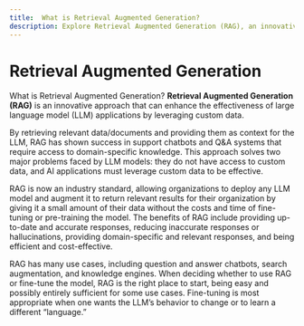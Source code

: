```yaml
---
title:  What is Retrieval Augmented Generation?
description: Explore Retrieval Augmented Generation (RAG), an innovative approach enhancing the effectiveness of large language model (LLM) applications by leveraging custom data. Understand how RAG retrieves relevant data/documents, providing them as context for LLMs, particularly beneficial for support chatbots and Q&A systems requiring access to domain-specific knowledge. Learn how RAG addresses major challenges faced by LLM models, offering organizations an industry-standard solution to deploy any LLM model and augment it for relevant results without the costs and time of fine-tuning or pre-training. Discover the benefits of RAG, including up-to-date and accurate responses, reduced inaccuracies, domain-specific relevance, and efficiency. Explore various use cases for RAG, such as question and answer chatbots, search augmentation, and knowledge engines, and understand when to choose RAG over fine-tuning for specific applications.
---
```


# Retrieval Augmented Generation

What is Retrieval Augmented Generation? **Retrieval Augmented Generation (RAG)** is an innovative approach that can enhance the effectiveness of large language model (LLM) applications by leveraging custom data.

By retrieving relevant data/documents and providing them as context for the LLM, RAG has shown success in support chatbots and Q&A systems that require access to domain-specific knowledge. This approach solves two major problems faced by LLM models: they do not have access to custom data, and AI applications must leverage custom data to be effective.

RAG is now an industry standard, allowing organizations to deploy any LLM model and augment it to return relevant results for their organization by giving it a small amount of their data without the costs and time of fine-tuning or pre-training the model. The benefits of RAG include providing up-to-date and accurate responses, reducing inaccurate responses or hallucinations, providing domain-specific and relevant responses, and being efficient and cost-effective.

RAG has many use cases, including question and answer chatbots, search augmentation, and knowledge engines. When deciding whether to use RAG or fine-tune the model, RAG is the right place to start, being easy and possibly entirely sufficient for some use cases. Fine-tuning is most appropriate when one wants the LLM’s behavior to change or to learn a different “language.”
